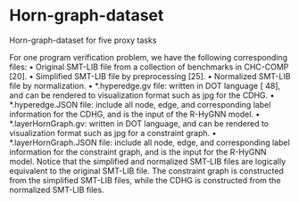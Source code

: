 # Horn-graph-dataset
Horn-graph-dataset for five proxy tasks


For one program verification problem, we have the following corresponding files:
• Original SMT-LIB file from a collection of benchmarks in CHC-COMP [20].
• Simplified SMT-LIB file by preprocessing [25].
• Normalized SMT-LIB file by normalization.
• *.hyperedge.gv file: written in DOT language [ 48], and can be rendered to visualization
format such as jpg for the CDHG.
• *.hyperedge.JSON file: include all node, edge, and corresponding label information for
the CDHG, and is the input of the R-HyGNN model.
• *.layerHornGraph.gv: written in DOT language, and can be rendered to visualization
format such as jpg for a constraint graph.
• *.layerHornGraph.JSON file: include all node, edge, and corresponding label information
for the constraint graph, and is the input for the R-HyGNN model.
Notice that the simplified and normalized SMT-LIB files are logically equivalent to the original
SMT-LIB file. The constraint graph is constructed from the simplified SMT-LIB files, while the
CDHG is constructed from the normalized SMT-LIB files.
